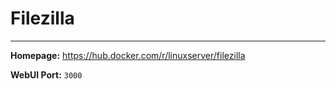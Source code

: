 # Filezilla

---

**Homepage:** https://hub.docker.com/r/linuxserver/filezilla

**WebUI Port:** `3000`